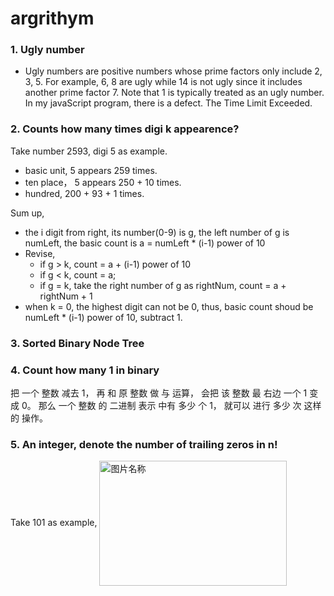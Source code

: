 # argrithym


 ### 1. Ugly number ###

  - Ugly numbers are positive numbers whose prime factors only include 2, 3, 5. For example, 6, 8 are ugly while 14 is not ugly since it includes another prime factor 7.
  Note that 1 is typically treated as an ugly number.
  In my javaScript program, there is a defect. The Time Limit Exceeded.  


  ### 2. Counts how many times digi k appearence? ### 

  Take number 2593, digi 5 as example. 

  - basic unit, 5 appears 259 times.
  - ten place， 5 appears 250 + 10 times.
  - hundred,  200 + 93 + 1 times.

  Sum up, 

   - the i digit from right, its number(0-9) is g, the left number of g is numLeft,  the basic count is a = numLeft * (i-1) power of 10
  - Revise, 
      - if g > k, count = a + (i-1) power of 10
      - if g < k, count = a;
      - if g = k,  take the right number of g as rightNum,  count =  a + rightNum + 1
  - when k = 0, the highest digit can not be 0, thus, basic count shoud be numLeft * (i-1) power of 10, subtract 1.


  ### 3. Sorted Binary Node Tree ###


 ### 4. Count how many 1 in binary ###
 
 把 一个 整数 减去 1， 再 和 原 整数 做 与 运算， 会把 该 整数 最 右边 一个 1 变成 0。 那么 一个 整数 的 二进制 表示 中有 多少 个 1， 就可以 进行 多少 次 这样 的 操作。

 ### 5. An integer, denote the number of trailing zeros in n! ### 

 Take 101 as example,
 <img src="http://img.blog.csdn.net/20160416152912230" width = "300" height = "200" alt="图片名称" align=center />

  